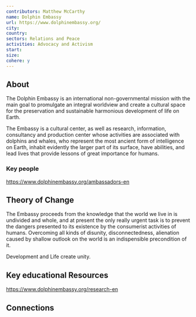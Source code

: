 ```yaml
---
contributors: Matthew McCarthy
name: Dolphin Embassy
url: https://www.dolphinembassy.org/
city: 
country: 
sectors: Relations and Peace
activities: Advocacy and Activism
start: 
size: 
cohere: y
---
```


## About 

The Dolphin Embassy is an international non-governmental mission with the main goal to promulgate an integral worldview and create a cultural space for the preservation and sustainable harmonious development of life on Earth.

The Embassy is a cultural center, as well as research, information, consultancy and production center whose activities are associated with dolphins and whales, who represent the most ancient form of intelligence on Earth, inhabit evidently the larger part of its surface, have abilities, and lead lives that provide lessons of great importance for humans.

### Key people 

https://www.dolphinembassy.org/ambassadors-en
## Theory of Change 

The Embassy proceeds from the knowledge that the world we live in is undivided and whole, and at present the only really urgent task is to prevent the dangers presented to its existence by the consumerist activities of humans. Overcoming all kinds of disunity, disconnectedness, alienation caused by shallow outlook on the world is an indispensible precondition of it.

Development and Life create unity.

## Key educational Resources 

https://www.dolphinembassy.org/research-en
## Connections 


